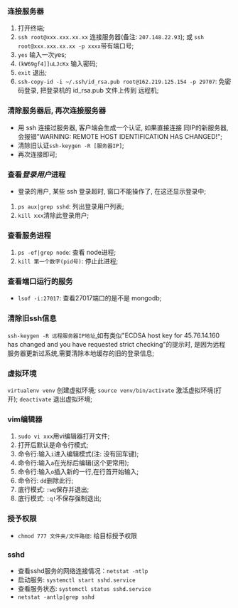 ### 连接服务器
1. 打开终端;
2. `ssh root@xxx.xxx.xx.xx` 连接服务器(备注: `207.148.22.93`);
或 `ssh root@xxx.xxx.xx.xx -p xxxx`带有端口号;
3. `yes` 输入一次yes;
4. `(kW69gf4]]uLJcKx` 输入密码;
5. `exit` 退出;
7. `ssh-copy-id -i ~/.ssh/id_rsa.pub root@162.219.125.154 -p 29707`: 免密码登录, 把登录机的 id_rsa.pub 文件上传到 远程机;


### 清除服务器后, 再次连接服务器
* 用 ssh 连接过服务器, 客户端会生成一个认证, 如果直接连接 同IP的新服务器, 会报错"WARNING: REMOTE HOST IDENTIFICATION HAS CHANGED!";
* 清除旧认证`ssh-keygen -R [服务器IP]`;
* 再次连接即可;


### 查看*登录用户*进程
* 登录的用户, 某些 ssh 登录超时, 窗口不能操作了, 在这还显示登录中;
1. `ps aux|grep sshd`: 列出登录用户列表;
2. `kill xxx`清除此登录用户;

### 查看服务进程
1. `ps -ef|grep node`: 查看 node进程;
2. `kill 第一个数字(pid号)`: 停止此进程; 

### 查看端口运行的服务
* `lsof -i:27017`: 查看27017端口的是不是 mongodb;



### 清除旧ssh信息
`ssh-keygen -R 远程服务器IP地址`,如有类似"ECDSA host key for 45.76.14.160 has changed and you have requested strict checking"的提示时, 是因为远程服务器更新过系统,需要清除本地缓存的旧的登录信息;

### 虚拟环境
`virtualenv venv` 创建虚拟环境;
`source venv/bin/activate` 激活虚拟环境(打开);
`deactivate` 退出虚拟环境;

### vim编辑器
1. `sudo vi xxx`用vi编辑器打开文件;
2. 打开后默认是命令行模式;
3. 命令行:输入`i`进入编辑模式(注: 没有回车键);
4. 命令行:输入`a`在光标后编辑(这个更常用);
5. 命令行:输入`o`插入新的一行,在行首开始输入;
6. 命令行: `dd`删除此行;
7. 底行模式: `:wq`保存并退出;
8. 底行模式: `:q!`不保存强制退出;





### 授予权限
* `chmod 777 文件夹/文件路径`: 给目标授予权限

### sshd
* 查看sshd服务的网络连接情况：`netstat -ntlp`
* 启动服务: `systemctl start sshd.service`
* 查看服务状态: `systemctl status sshd.service`
* `netstat -antlp|grep sshd`

